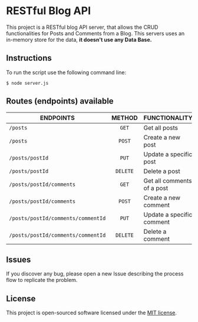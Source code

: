 # RESTful Blog API

This project is a RESTful blog API server, that allows the CRUD functionalities for Posts and Comments from a Blog. This servers uses an in-memory store for the data, **it doesn't use any Data Base.**

## Instructions

To run the script use the following command line:

```
$ node server.js
```

## Routes (endpoints) available

|ENDPOINTS  |METHOD  |FUNCTIONALITY |
|---|:---:|---|
|`/posts`| `GET`| Get all posts|
|`/posts`| `POST`| Create a new post|
|`/posts/postId`| `PUT`| Update a specific post|
|`/posts/postId`| `DELETE`| Delete a post|
|`/posts/postId/comments`| `GET`| Get all comments of a post|
|`/posts/postId/comments`| `POST`| Create a new comment|
|`/posts/postId/comments/commentId`| `PUT`| Update a specific comment|
|`/posts/postId/comments/commentId`| `DELETE`| Delete a comment|

## Issues

If you discover any bug, please  open a new Issue describing the process flow to replicate the problem.

## License

This project is open-sourced software licensed under the [MIT license](https://opensource.org/licenses/MIT).
